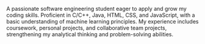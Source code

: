 A passionate software engineering student eager to apply and grow my coding skills.  Proficient in C/C++, Java, HTML, CSS, and JavaScript, with a basic understanding of machine learning principles.  My experience includes coursework, personal projects, and collaborative team projects, strengthening my analytical thinking and problem-solving abilities.
